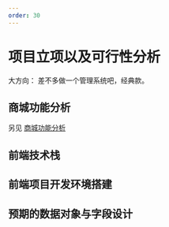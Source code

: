 ```yaml
---
order: 30
---
```


# 项目立项以及可行性分析

大方向： 差不多做一个管理系统吧，经典款。

## 商城功能分析

另见 [商城功能分析](./mall-function-analysis.md)

## 前端技术栈

## 前端项目开发环境搭建

## 预期的数据对象与字段设计
